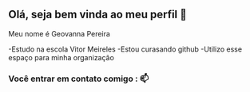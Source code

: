 ## Olá, seja bem vinda ao meu perfil 🤎

Meu nome é Geovanna Pereira

-Estudo na escola Vitor Meireles
-Estou curasando github
-Utilizo esse espaço para minha organização

### Você entrar em contato comigo : 📫
